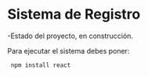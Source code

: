 <h1>Sistema de Registro</h1>

-Estado del proyecto, en construcción.

Para ejecutar el sistema debes poner:

``` npm install react```
